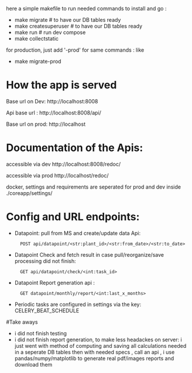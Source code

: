 here a simple makefile to run needed commands to install and go :

- make migrate  # to have our DB tables ready
- make createsuperuser  # to have our DB tables ready
- make run  # run dev compose
- make collectstatic

for production, just add '-prod' for same commands : like
- make migrate-prod 


# How the app is served

Base url on Dev: http://localhost:8008

Api base url : http://localhost:8008/api/

Base url on prod: http://localhost


# Documentation of the Apis:
  accessible via dev  http://localhost:8008/redoc/
  
  accessible via prod  http://localhost/redoc/
  
  
docker, settings and requirements are seperated for prod and dev
    inside ./coreapp/settings/ 

# Config and URL endpoints:
   - Datapoint: pull from MS and create/update data Api:
   
           POST api/datapoint/<str:plant_id>/<str:from_date>/<str:to_date>

   - Datapoint Check and fetch result in case pull/reorganize/save processing did not finish:
     
           GET api/datapoint/check/<int:task_id>

   - Datapoint Report generation api :
   
           GET datapoint/monthly/report/<int:last_x_months>
           
           
  - Periodic tasks are configured in settings via the key: CELERY_BEAT_SCHEDULE
            

  
  
  
  
#Take aways
- i did not finish testing
- i did not finish report generation, 
  to make less headackes on server:
  i just went with method of computing and saving all calculations needed in a seperate DB tables
  then with needed specs , call an api , i use pandas/numpy/matplotlib to generate real pdf/images reports and download
  them
  
